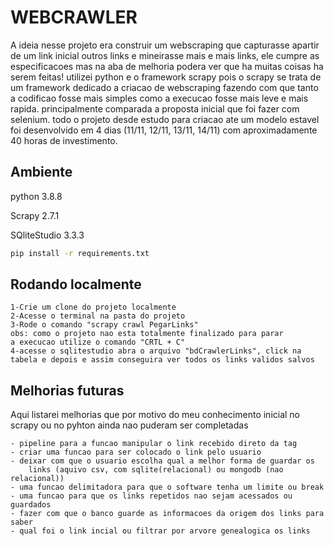 
# WEBCRAWLER

A ideia nesse projeto era construir um webscraping que capturasse apartir de um link inicial outros links e mineirasse
mais e mais links, ele cumpre as especificacoes mas na aba de melhoria podera ver que ha muitas coisas ha serem feitas!
utilizei python e o framework scrapy pois o scrapy se trata de um framework dedicado a criacao de webscraping fazendo
com que tanto a codificao fosse mais simples como a execucao fosse mais leve e mais rapida.
principalmente comparada a proposta inicial que foi fazer com selenium.
todo o projeto desde estudo para criacao ate um modelo estavel foi desenvolvido em 4 dias (11/11, 12/11, 13/11, 14/11) com
aproximadamente 40 horas de investimento.


## Ambiente
python 3.8.8

Scrapy 2.7.1

SQliteStudio  3.3.3
```bash
pip install -r requirements.txt

```
## Rodando localmente
```
1-Crie um clone do projeto localmente
2-Acesse o terminal na pasta do projeto
3-Rode o comando "scrapy crawl PegarLinks"
obs: como o projeto nao esta totalmente finalizado para parar 
a execucao utilize o comando "CRTL + C"
4-acesse o sqlitestudio abra o arquivo "bdCrawlerLinks", click na
tabela e depois e assim conseguira ver todos os links validos salvos
```

## Melhorias futuras

Aqui listarei melhorias que por motivo do meu conhecimento inicial
no scrapy ou no pyhton ainda nao puderam ser completadas
```
- pipeline para a funcao manipular o link recebido direto da tag
- criar uma funcao para ser colocado o link pelo usuario
- deixar com que o usuario escolha qual a melhor forma de guardar os
    links (aquivo csv, com sqlite(relacional) ou mongodb (nao relacional))
- uma funcao delimitadora para que o software tenha um limite ou break
- uma funcao para que os links repetidos nao sejam acessados ou guardados
- fazer com que o banco guarde as informacoes da origem dos links para saber
- qual foi o link incial ou filtrar por arvore genealogica os links
```

